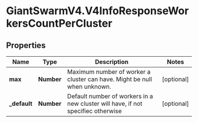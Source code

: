 # GiantSwarmV4.V4InfoResponseWorkersCountPerCluster

## Properties
Name | Type | Description | Notes
------------ | ------------- | ------------- | -------------
**max** | **Number** | Maximum number of worker a cluster can have. Might be null when unknown. | [optional] 
**_default** | **Number** | Default number of workers in a new cluster will have, if not specifiec otherwise | [optional] 


